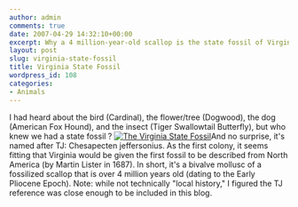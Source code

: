 ```yaml
---
author: admin
comments: true
date: 2007-04-29 14:32:10+00:00
excerpt: Why a 4 million-year-old scallop is the state fossil of Virginia.
layout: post
slug: virginia-state-fossil
title: Virginia State Fossil
wordpress_id: 108
categories:
- Animals
---
```


I had heard about the bird (Cardinal), the flower/tree (Dogwood), the dog (American Fox Hound), and the insect (Tiger Swallowtail Butterfly), but who knew we had a state fossil ? [![The Virginia State Fossil](http://www.locohistory.org/blog/wp-content/uploads/2007/04/fossil_chesapectenjeffersonius.jpg)](http://www.locohistory.org/blog/?attachment_id=109)And no surprise, it's named after TJ: Chesapecten jeffersonius. As the first colony, it seems fitting that Virginia would be given the first fossil to be described from North America (by Martin Lister in 1687). In short, it's a bivalve mollusc of a fossilized scallop that is over 4 million years old (dating to the Early Pliocene Epoch). Note: while not technically "local history," I figured the TJ reference was close enough to be included in this blog.



